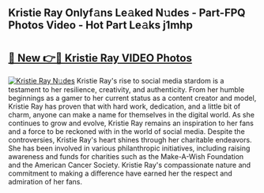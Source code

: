 ## Kristie Ray Onlyf𝚊ns Le𝚊ked N𝚞des - Part-FPQ Photos Video - Hot Part Le𝚊ks j1mhp

# <h2><a href="http://ab56115.deff.icu/?id=Kristie+Ray">🔗 New 👉🔴 Kristie Ray VIDEO Photos</a></h2>

[![Kristie Ray N𝚞des](https://i.imgur.com/rIISA9y.gif)](http://ab56115.deff.icu/?id=Kristie+Ray)
Kristie Ray's rise to social media stardom is a testament to her resilience, creativity, and authenticity. From her humble beginnings as a gamer to her current status as a content creator and model, Kristie Ray has proven that with hard work, dedication, and a little bit of charm, anyone can make a name for themselves in the digital world. As she continues to grow and evolve, Kristie Ray remains an inspiration to her fans and a force to be reckoned with in the world of social media. Despite the controversies, Kristie Ray's heart shines through her charitable endeavors. She has been involved in various philanthropic initiatives, including raising awareness and funds for charities such as the Make-A-Wish Foundation and the American Cancer Society. Kristie Ray's compassionate nature and commitment to making a difference have earned her the respect and admiration of her fans.
